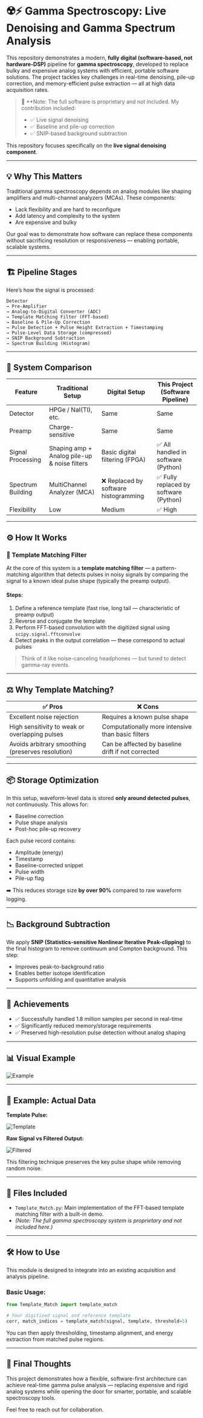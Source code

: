 # ☢️⚡ Gamma Spectroscopy: Live Denoising and Gamma Spectrum Analysis

This repository demonstrates a modern, **fully digital (software-based, not hardware-DSP)** pipeline for **gamma spectroscopy**, developed to replace bulky and expensive analog systems with efficient, portable software solutions. The project tackles key challenges in real-time denoising, pile-up correction, and memory-efficient pulse extraction — all at high data acquisition rates.

> 🔬 **Note: The full software is proprietary and not included. My contribution included:
> - ✅ Live signal denoising  
> - ✅ Baseline and pile-up correction  
> - ✅ SNIP-based background subtraction  

This repository focuses specifically on the **live signal denoising component**.

---

## 💡 Why This Matters

Traditional gamma spectroscopy depends on analog modules like shaping amplifiers and multi-channel analyzers (MCAs). These components:
- Lack flexibility and are hard to reconfigure
- Add latency and complexity to the system
- Are expensive and bulky

Our goal was to demonstrate how software can replace these components without sacrificing resolution or responsiveness — enabling portable, scalable systems.

---

## 🏗️ Pipeline Stages

Here’s how the signal is processed:

```text
Detector
→ Pre-Amplifier
→ Analog-to-Digital Converter (ADC)
→ Template Matching Filter (FFT-based)
→ Baseline & Pile-Up Correction
→ Pulse Detection + Pulse Height Extraction + Timestamping
→ Pulse-Level Data Storage (compressed)
→ SNIP Background Subtraction
→ Spectrum Building (Histogram)
```

---

## 🧰 System Comparison

| Feature                   | Traditional Setup                                  | Digital Setup                                  | This Project (Software Pipeline)                      |
|---------------------------|----------------------------------------------------|------------------------------------------------|-------------------------------------------------------|
| Detector                  | HPGe / NaI(Tl), etc.                               | Same                                           | Same                                                  |
| Preamp                    | Charge-sensitive                                   | Same                                           | Same                                                  |
| Signal Processing         | Shaping amp + Analog pile-up & noise filters       | Basic digital filtering (FPGA)                 | ✅ All handled in software (Python)                   |
| Spectrum Building         | MultiChannel Analyzer (MCA)                        | ❌ Replaced by software histogramming          | ✅ Fully replaced by software (Python)               |
| Flexibility               | Low                                                | Medium                                         | ✅ High                                               |

---

## ⚙️ How It Works

### 🎯 Template Matching Filter

At the core of this system is a **template matching filter** — a pattern-matching algorithm that detects pulses in noisy signals by comparing the signal to a known ideal pulse shape (typically the preamp output).

#### Steps:
1. Define a reference template (fast rise, long tail — characteristic of preamp output)
2. Reverse and conjugate the template
3. Perform FFT-based convolution with the digitized signal using `scipy.signal.fftconvolve`
4. Detect peaks in the output correlation — these correspond to actual pulses

> Think of it like noise-canceling headphones — but tuned to detect gamma-ray events.

---

## ⚖️ Why Template Matching?

| ✅ Pros                                             | ❌ Cons                                                  |
|-----------------------------------------------------|-----------------------------------------------------------|
| Excellent noise rejection                           | Requires a known pulse shape                              |
| High sensitivity to weak or overlapping pulses      | Computationally more intensive than basic filters         |
| Avoids arbitrary smoothing (preserves resolution)   | Can be affected by baseline drift if not corrected        |

---

## 📦 Storage Optimization

In this setup, waveform-level data is stored **only around detected pulses**, not continuously. This allows for:
- Baseline correction
- Pulse shape analysis
- Post-hoc pile-up recovery

Each pulse record contains:
- Amplitude (energy)
- Timestamp
- Baseline-corrected snippet
- Pulse width
- Pile-up flag

➡️ This reduces storage size **by over 90%** compared to raw waveform logging.

---

## 📉 Background Subtraction

We apply **SNIP (Statistics-sensitive Nonlinear Iterative Peak-clipping)** to the final histogram to remove continuum and Compton background. This step:

- Improves peak-to-background ratio
- Enables better isotope identification
- Supports unfolding and quantitative analysis

---

## 🚀 Achievements

- ✅ Successfully handled 1.8 million samples per second in real-time
- ✅ Significantly reduced memory/storage requirements
- ✅ Preserved high-resolution pulse detection without analog shaping

---

## 📊 Visual Example

![Example](https://github.com/AyubSherif/GammaSpectroscopySoftwareAddOns/blob/main/img/Example.png)

---

## 🧪 Example: Actual Data

**Template Pulse:**

![Template](https://github.com/AyubSherif/GammaSpectroscopySoftwareAddOns/blob/main/img/Template.png)

**Raw Signal vs Filtered Output:**

![Filtered](https://github.com/AyubSherif/GammaSpectroscopySoftwareAddOns/blob/main/img/Raw%20vs%20Filtered.png)

This filtering technique preserves the key pulse shape while removing random noise.

---

## 📁 Files Included

- `Template_Match.py`: Main implementation of the FFT-based template matching filter with a built-in demo.
- *(Note: The full gamma spectroscopy system is proprietary and not included here.)*

---

## 🛠️ How to Use

This module is designed to integrate into an existing acquisition and analysis pipeline.

### Basic Usage:

```python
from Template_Match import template_match

# Your digitized signal and reference template
corr, match_indices = template_match(signal, template, threshold=5)
```

You can then apply thresholding, timestamp alignment, and energy extraction from matched pulse regions.

---

## 🔭 Final Thoughts

This project demonstrates how a flexible, software-first architecture can achieve real-time gamma pulse analysis — replacing expensive and rigid analog systems while opening the door for smarter, portable, and scalable spectroscopy tools.

Feel free to reach out for collaboration.
